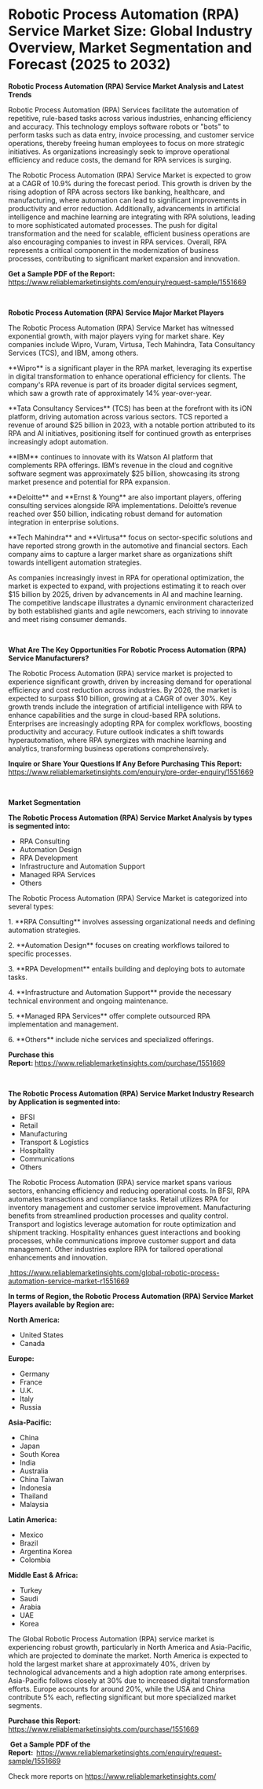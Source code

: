 <p><h1>Robotic Process Automation (RPA) Service Market Size: Global Industry Overview, Market Segmentation and Forecast (2025 to 2032)</h1></p><p><strong>Robotic Process Automation (RPA) Service Market Analysis and Latest Trends</strong></p>
<p><p>Robotic Process Automation (RPA) Services facilitate the automation of repetitive, rule-based tasks across various industries, enhancing efficiency and accuracy. This technology employs software robots or "bots" to perform tasks such as data entry, invoice processing, and customer service operations, thereby freeing human employees to focus on more strategic initiatives. As organizations increasingly seek to improve operational efficiency and reduce costs, the demand for RPA services is surging.</p><p>The Robotic Process Automation (RPA) Service Market is expected to grow at a CAGR of 10.9% during the forecast period. This growth is driven by the rising adoption of RPA across sectors like banking, healthcare, and manufacturing, where automation can lead to significant improvements in productivity and error reduction. Additionally, advancements in artificial intelligence and machine learning are integrating with RPA solutions, leading to more sophisticated automated processes. The push for digital transformation and the need for scalable, efficient business operations are also encouraging companies to invest in RPA services. Overall, RPA represents a critical component in the modernization of business processes, contributing to significant market expansion and innovation.</p></p>
<p><strong>Get a Sample PDF of the Report:&nbsp;</strong> <a href="https://www.reliablemarketinsights.com/enquiry/request-sample/1551669?utm_campaign=3015&utm_medium=2&utm_source=Github&utm_content=ia&utm_term=11032025&utm_id=robotic-process-automation-rpa-service">https://www.reliablemarketinsights.com/enquiry/request-sample/1551669</a></p>
<p>&nbsp;</p>
<p><strong>Robotic Process Automation (RPA) Service Major Market Players</strong></p>
<p><p>The Robotic Process Automation (RPA) Service Market has witnessed exponential growth, with major players vying for market share. Key companies include Wipro, Vuram, Virtusa, Tech Mahindra, Tata Consultancy Services (TCS), and IBM, among others.</p><p>**Wipro** is a significant player in the RPA market, leveraging its expertise in digital transformation to enhance operational efficiency for clients. The company's RPA revenue is part of its broader digital services segment, which saw a growth rate of approximately 14% year-over-year.</p><p>**Tata Consultancy Services** (TCS) has been at the forefront with its iON platform, driving automation across various sectors. TCS reported a revenue of around $25 billion in 2023, with a notable portion attributed to its RPA and AI initiatives, positioning itself for continued growth as enterprises increasingly adopt automation.</p><p>**IBM** continues to innovate with its Watson AI platform that complements RPA offerings. IBM’s revenue in the cloud and cognitive software segment was approximately $25 billion, showcasing its strong market presence and potential for RPA expansion.</p><p>**Deloitte** and **Ernst & Young** are also important players, offering consulting services alongside RPA implementations. Deloitte’s revenue reached over $50 billion, indicating robust demand for automation integration in enterprise solutions.</p><p>**Tech Mahindra** and **Virtusa** focus on sector-specific solutions and have reported strong growth in the automotive and financial sectors. Each company aims to capture a larger market share as organizations shift towards intelligent automation strategies.</p><p>As companies increasingly invest in RPA for operational optimization, the market is expected to expand, with projections estimating it to reach over $15 billion by 2025, driven by advancements in AI and machine learning. The competitive landscape illustrates a dynamic environment characterized by both established giants and agile newcomers, each striving to innovate and meet rising consumer demands.</p></p>
<p>&nbsp;</p>
<p><strong>What Are The Key Opportunities For Robotic Process Automation (RPA) Service Manufacturers?</strong></p>
<p><p>The Robotic Process Automation (RPA) service market is projected to experience significant growth, driven by increasing demand for operational efficiency and cost reduction across industries. By 2026, the market is expected to surpass $10 billion, growing at a CAGR of over 30%. Key growth trends include the integration of artificial intelligence with RPA to enhance capabilities and the surge in cloud-based RPA solutions. Enterprises are increasingly adopting RPA for complex workflows, boosting productivity and accuracy. Future outlook indicates a shift towards hyperautomation, where RPA synergizes with machine learning and analytics, transforming business operations comprehensively.</p></p>
<p><strong>Inquire or Share Your Questions If Any Before Purchasing This Report:</strong> <a href="https://www.reliablemarketinsights.com/enquiry/pre-order-enquiry/1551669?utm_campaign=3015&utm_medium=2&utm_source=Github&utm_content=ia&utm_term=11032025&utm_id=robotic-process-automation-rpa-service">https://www.reliablemarketinsights.com/enquiry/pre-order-enquiry/1551669</a></p>
<p>&nbsp;</p>
<p><strong>Market Segmentation</strong></p>
<p><strong>The Robotic Process Automation (RPA) Service Market Analysis by types is segmented into:</strong></p>
<p><ul><li>RPA Consulting</li><li>Automation Design</li><li>RPA Development</li><li>Infrastructure and Automation Support</li><li>Managed RPA Services</li><li>Others</li></ul></p>
<p><p>The Robotic Process Automation (RPA) Service Market is categorized into several types: </p><p>1. **RPA Consulting** involves assessing organizational needs and defining automation strategies.</p><p>2. **Automation Design** focuses on creating workflows tailored to specific processes. </p><p>3. **RPA Development** entails building and deploying bots to automate tasks. </p><p>4. **Infrastructure and Automation Support** provide the necessary technical environment and ongoing maintenance. </p><p>5. **Managed RPA Services** offer complete outsourced RPA implementation and management. </p><p>6. **Others** include niche services and specialized offerings.</p></p>
<p><strong>Purchase this Report:&nbsp;</strong><a href="https://www.reliablemarketinsights.com/purchase/1551669?utm_campaign=3015&utm_medium=2&utm_source=Github&utm_content=ia&utm_term=11032025&utm_id=robotic-process-automation-rpa-service">https://www.reliablemarketinsights.com/purchase/1551669</a></p>
<p>&nbsp;</p>
<p><strong>The Robotic Process Automation (RPA) Service Market Industry Research by Application is segmented into:</strong></p>
<p><ul><li>BFSI</li><li>Retail</li><li>Manufacturing</li><li>Transport & Logistics</li><li>Hospitality</li><li>Communications</li><li>Others</li></ul></p>
<p><p>The Robotic Process Automation (RPA) service market spans various sectors, enhancing efficiency and reducing operational costs. In BFSI, RPA automates transactions and compliance tasks. Retail utilizes RPA for inventory management and customer service improvement. Manufacturing benefits from streamlined production processes and quality control. Transport and logistics leverage automation for route optimization and shipment tracking. Hospitality enhances guest interactions and booking processes, while communications improve customer support and data management. Other industries explore RPA for tailored operational enhancements and innovation.</p></p>
<p><a href="https://www.reliablemarketinsights.com/global-robotic-process-automation-service-market-r1551669?utm_campaign=3015&utm_medium=2&utm_source=Github&utm_content=ia&utm_term=11032025&utm_id=robotic-process-automation-rpa-service">&nbsp;https://www.reliablemarketinsights.com/global-robotic-process-automation-service-market-r1551669</a></p>
<p><strong>In terms of Region, the Robotic Process Automation (RPA) Service Market Players available by Region are:</strong></p>
<p>
    <p> <strong> North America: </strong>
        <ul>
            <li>United States</li>
            <li>Canada</li>
        </ul>
        </p> 
    <p> <strong> Europe: </strong>
        <ul>
            <li>Germany</li>
            <li>France</li>
            <li>U.K.</li>
            <li>Italy</li>
            <li>Russia</li>
        </ul>
        </p> 
    <p> <strong> Asia-Pacific: </strong>
        <ul>
            <li>China</li>
            <li>Japan</li>
            <li>South Korea</li>
            <li>India</li>
            <li>Australia</li>
            <li>China Taiwan</li>
            <li>Indonesia</li>
            <li>Thailand</li>
            <li>Malaysia</li>
        </ul>
        </p> 
    <p> <strong> Latin America: </strong>
        <ul>
            <li>Mexico</li>
            <li>Brazil</li>
            <li>Argentina Korea</li>
            <li>Colombia</li>
        </ul>
        </p> 
    <p> <strong> Middle East & Africa: </strong>
        <ul>
            <li>Turkey</li>
            <li>Saudi</li>
            <li>Arabia</li>
            <li>UAE</li>
            <li>Korea</li>
        </ul>
    </p>
    </p>
<p><p>The Global Robotic Process Automation (RPA) service market is experiencing robust growth, particularly in North America and Asia-Pacific, which are projected to dominate the market. North America is expected to hold the largest market share at approximately 40%, driven by technological advancements and a high adoption rate among enterprises. Asia-Pacific follows closely at 30% due to increased digital transformation efforts. Europe accounts for around 20%, while the USA and China contribute 5% each, reflecting significant but more specialized market segments.</p></p>
<p><strong>Purchase this Report: </strong><a href="https://www.reliablemarketinsights.com/purchase/1551669?utm_campaign=3015&utm_medium=2&utm_source=Github&utm_content=ia&utm_term=11032025&utm_id=robotic-process-automation-rpa-service">https://www.reliablemarketinsights.com/purchase/1551669</a></p>
<p>&nbsp;<strong>Get a Sample PDF of the Report:&nbsp;&nbsp;</strong><a href="https://www.reliablemarketinsights.com/enquiry/request-sample/1551669?utm_campaign=3015&utm_medium=2&utm_source=Github&utm_content=ia&utm_term=11032025&utm_id=robotic-process-automation-rpa-service">https://www.reliablemarketinsights.com/enquiry/request-sample/1551669</a></p>
<p><strong></strong></p>
<p>Check more reports on <a href="https://www.reliablemarketinsights.com/?utm_campaign=3015&utm_medium=2&utm_source=Github&utm_content=ia&utm_term=11032025&utm_id=robotic-process-automation-rpa-service">https://www.reliablemarketinsights.com/</a></p>